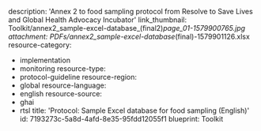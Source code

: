 description: 'Annex 2 to food sampling protocol from Resolve to Save Lives and Global Health Advocacy Incubator'
link_thumbnail: Toolkit/annex2_sample-excel-database_(final2)_page_01-1579900765.jpg
attachment: PDFs/annex2_sample-excel-database_(final)-1579901126.xlsx
resource-category:
  - implementation
  - monitoring
resource-type:
  - protocol-guideline
resource-region:
  - global
resource-language:
  - english
resource-source:
  - ghai
  - rtsl
title: 'Protocol: Sample Excel database for food sampling (English)'
id: 7193273c-5a8d-4afd-8e35-95fdd12055f1
blueprint: Toolkit
